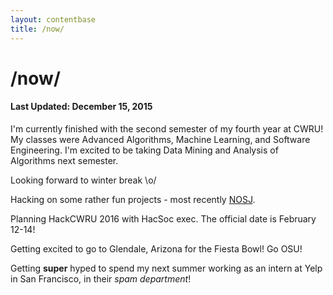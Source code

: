```yaml
---
layout: contentbase
title: /now/
---
```


# /now/
#### Last Updated: December 15, 2015

I'm currently finished with the second semester of my fourth year at CWRU!  My
classes were Advanced Algorithms, Machine Learning, and Software Engineering.
I'm excited to be taking Data Mining and Analysis of Algorithms next semester.

Looking forward to winter break \o/

Hacking on some rather fun projects - most recently
[NOSJ](https://github.com/brenns10/nosj).

Planning HackCWRU 2016 with HacSoc exec.  The official date is February 12-14!

Getting excited to go to Glendale, Arizona for the Fiesta Bowl!  Go OSU!

Getting **super** hyped to spend my next summer working as an intern at Yelp in
San Francisco, in their *spam department*!
